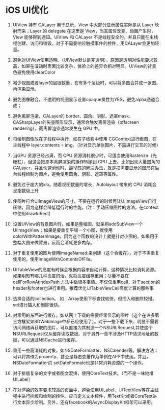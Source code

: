 # iOS UI优化

1. UIView 持有 CALayer 用于显示，View 中大部分显示属性实际是从 Layer 映射而来；Layer 的 delegate 在这里是 View，当其属性改变、动画产生时，View 能够得到通知。UIView 和 CALayer 不是线程安全的，并且只能在主线程创建、访问和销毁。对于不需要响应触摸事件的控件，用CALayer会更加轻量。

2. 避免对UIView使用透明。（UIView默认是非透明）。原因是透明对性能要求较高，如果在滚动时页面比较复杂，体验上的差异会相对明显。UIView的背景色避免使用clearColor

3. 减少视图或者layer的层级数量，在有多个层级时，可以将多图合并成一张图，再渲染显示。

4. 避免图像融合，不透明的视图显示设置opaque属性为YES，避免alpha通道合成；

5. 避免离屏渲染，CALayer的 border、圆角、阴影、遮罩mask，CASharpLayer的矢量图形显示，通常会触发离屏渲染（offscreen rendering），而离屏渲染通常发生在 GPU 中。

6. 将绘制图像放在子线程中执行，如在子线程中使用 CGContext进行画图，在主线程中 layer.contents = img。（针对显示单张图片，不需进行交互的时候）

7. 当GPU 资源已经占满，而 CPU 资源消耗很少时，可适当使用Rasterize（光栅栏），但这会把原本离屏渲染的操作转嫁到 CPU 上去。比如出现大量圆角的 CALayer，并且快速滑动时，最彻底的解决办法，就是把需要显示的图形在后台线程绘制为图片，避免使用圆角、阴影、遮罩等属性。

8. 避免过于庞大的xib。随着视图数量的增长，Autolayout 带来的 CPU 消耗会呈指数级上升

9. 使图片符合UIImageView的尺寸。不要在运行的时候再让UIImageView自行压缩，因为这样会降低运行时的性能。(注：手动压缩图片的方法，在context中使用drawInRect)

10. 设置UIView的背景图片时，如果是整幅图，就采用addSubView一个UIImageView；如果是要重复平铺一个小图，就使用colorWithPatternImage，因为这个函数的设计上就是针对小图的，如果用于整幅大图来做背景，反而会消耗更多内存。

11. 对于重复使用的图片使用imageNamed:来创建（这个会缓存），对于不需重复使用的，使用imageWithContentsOfFile。

12. UITableView的高度有时候会根据内容来自动计算，这种情况比较消耗资源。如果明知有哪几种高度的话，就将高度缓存重用；尽量不要在 cellForRowAtIndexPath:方法中做很多事情。不仅仅重用cell，对于section的header和footer也进行重用。推荐优化UITableViewCell高度计算的那些事

13. 选择合适的collection。 如：Array使用下标查找较快，但插入和删除较慢。set进行插入和删除很快。

14. 对常用的东西进行缓存。如从网上下载的需要经常显示的图片（这个在许多第三方框架如SDWebImage中都已经使用了）。对于一些下载下来，明显不需要访问网络再获取的图片，可以直接为其制造一个NSURLRequest,并使这个NSURLRequest仅从缓存读取数据。对于另外一些不涉及HTTP请求地址的数据，可以通过NSCache进行缓存。

15. 重用一些高消耗的对象，如NSDateFormatter、NSCalender等。解决方法：可以将其作为property、甚至是静态变量作为单例在APP中使用。并且，NSDateFormatter的 setDateFormate也是非常消耗资源的一个操作。

16. 对于排版复杂的文字或者图文混排，使用CoreText技术。（而不是一味地堆UILabel）

17. 在对渲染的效率要求较高的页面中，避免使用UILabel、UITextView等在主线程中进行排版和绘制的控件。应自定义文本控件，用TextKit或者CoreText进行文本异步绘制。另外，还有facebook的AsyncDisplayKit框架可以采用。



